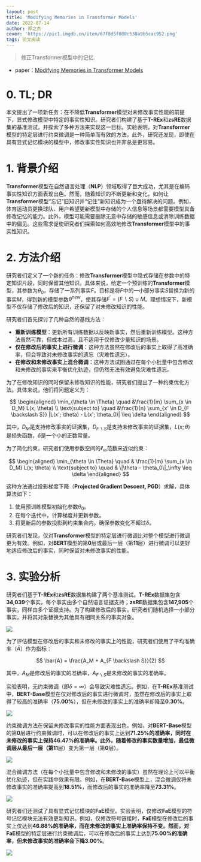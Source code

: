 ```yaml
---
layout: post
title: 'Modifying Memories in Transformer Models'
date: 2022-07-14
author: 郑之杰
cover: 'https://pic1.imgdb.cn/item/67f8d5f088c538a9b5cac952.png'
tags: 论文阅读
---
```


> 修正Transformer模型中的记忆.

- paper：[Modifying Memories in Transformer Models](https://arxiv.org/abs/2012.00363)


# 0. TL; DR
本文提出了一项新任务：在不降低**Transformer**模型对未修改事实性能的前提下，显式修改模型中特定的事实性知识。研究者们构建了基于**T-REx**和**zsRE**数据集的基准测试，并探索了多种方法来实现这一目标。实验表明，对**Transformer**模型的特定层进行约束微调是一种简单而有效的方法。此外，研究还发现，即使在具有显式记忆模块的模型中，修改事实性知识也并非总是更容易。

# 1. 背景介绍
**Transformer**模型在自然语言处理（**NLP**）领域取得了巨大成功，尤其是在编码事实性知识方面表现出色。然而，随着知识的不断更新和变化，如何让**Transformer**模型“忘记”旧知识并“记住”新知识成为一个亟待解决的问题。例如，体育运动员更换球队、用户希望更新模型中存储的个人信息等场景都需要模型具备修改记忆的能力。此外，模型可能需要删除无意中存储的敏感信息或消除训练数据中的偏见。这些需求促使研究者们探索如何高效地修改**Transformer**模型中的事实性知识。

# 2. 方法介绍

研究者们定义了一个新的任务：修改**Transformer**模型中隐式存储在参数中的特定知识片段，同时保留其他知识。具体来说，给定一个预训练的**Transformer**模型，其参数为$θ_0$，存储了一系列事实$F$。目标是将$F$中的一小部分事实$S$替换为新的事实$M$，得到新的模型参数$θ^{new}$，使其存储$F^′ = (F \backslash S) ∪ M$。理想情况下，新模型不仅存储了修改后的知识，还保留了对未修改知识的性能。

研究者们首先探讨了几种自然的基线方法：
- **重新训练模型**：更新所有训练数据以反映新事实，然后重新训练模型。这种方法虽然可靠，但成本过高，且不适用于仅修改少量知识的场景。
- **仅在修改后的事实上进行微调**：这种方法虽然在修改后的事实上取得了高准确率，但会导致对未修改事实的遗忘（灾难性遗忘）。
- **在修改和未修改事实上混合微调**：这种方法试图通过在每个小批量中包含修改和未修改的事实来平衡优化轨迹，但仍然无法有效避免灾难性遗忘。

为了在修改知识的同时保留未修改知识的性能，研究者们提出了一种约束优化方法。具体来说，他们将问题定义为：

$$
\begin{aligned}
\min_{\theta \in \Theta} \quad  &\frac{1}{m} \sum_{x \in D_M} L(x; \theta) \\
\text{subject to} \quad &\frac{1}{n} \sum_{x' \in D_{F \backslash S}} |L(x'; \theta) - L(x'; \theta_0)| \leq \delta
\end{aligned}
$$

其中，$D_M$是支持修改事实的证据集，$D_{F \backslash S}$是支持未修改事实的证据集，$L(x; θ)$是损失函数，$δ$是一个小的正数常量。

为了简化约束，研究者们使用参数空间的$ℓ_∞$范数来近似约束：

$$
\begin{aligned}
\min_{\theta \in \Theta} \quad  & \frac{1}{m} \sum_{x \in D_M} L(x; \theta) \\
\text{subject to} \quad & \|\theta - \theta_0\|_\infty \leq \delta
\end{aligned}
$$

这种方法通过投影梯度下降（**Projected Gradient Descent, PGD**）求解，具体算法如下：
1. 使用预训练模型初始化参数$θ_0$。
2. 在每个迭代中，计算梯度并更新参数。
3. 将更新后的参数投影到约束集合内，确保参数变化不超过$δ$。

研究者们发现，仅对**Transformer**模型的特定层进行微调比对整个模型进行微调更为有效。例如，对**BERT**模型的第**0**层或最后一层（第**11**层）进行微调可以更好地适应修改后的事实，同时保留对未修改事实的性能。

# 3. 实验分析

研究者们基于**T-REx**和**zsRE**数据集构建了两个基准测试。**T-REx**数据集包含**34,039**个事实，每个事实由多个自然语言证据支持；**zsRE**数据集包含**147,905**个事实，同样由多个证据支持。为了构建修改后的事实，研究者们随机选择一小部分事实，并将其对象替换为其他具有相同关系的事实对象。

![](https://pic1.imgdb.cn/item/67f8d87588c538a9b5cad23c.png)

为了评估模型在修改后的事实和未修改的事实上的性能，研究者们使用了平均准确率（$\bar{A}$）作为指标：

$$
\bar{A} = \frac{A_M + A_{F \backslash S}}{2}
$$

其中，$A_M$是修改后的事实的准确率，$A_{F \backslash S}$是未修改的事实的准确率。

实验表明，无约束微调（即$δ = ∞$）会导致灾难性遗忘。例如，在**T-REx**基准测试中，**BERT-Base**模型在仅对修改后的事实进行微调时，虽然在修改后的事实上取得了较高的准确率（**75.00%**），但在未修改的事实上的准确率却降至**0.30%**。

![](https://pic1.imgdb.cn/item/67f8d96088c538a9b5cad505.png)

约束微调方法在保留未修改事实的性能方面表现出色。例如，对**BERT-Base**模型的第**0**层进行约束微调时，可以在修改后的事实上达到**71.25%**的准确率，同时在未修改的事实上保持**46.47%**的准确率。此外，随着修改的事实数量增加，最佳微调层从最后一层（第**11**层）变为第一层（第**0**层）。

![](https://pic1.imgdb.cn/item/67f8d97f88c538a9b5cad561.png)

混合微调方法（在每个小批量中包含修改和未修改的事实）虽然在理论上可以平衡优化轨迹，但在实践中效果有限。例如，在**BERT-Base**模型上，混合微调仅将未修改事实的准确率提高到**18.51%**，而修改后的事实的准确率降至**73.31%**。

![](https://pic1.imgdb.cn/item/67f8d9b688c538a9b5cad619.png)


研究者们还测试了具有显式记忆模块的**FaE**模型。实验表明，仅修改**FaE**模型的符号记忆模块无法有效更新知识。例如，仅修改符号链接时，**FaE**模型在修改后的事实上仅达到**46.88%**的准确率，而在未修改的事实上准确率保持不变。然而，对**FaE**模型的特定层进行约束微调后，可以在修改后的事实上达到**75.00%**的准确率，但未修改事实的准确率会下降**3.00%**。

![](https://pic1.imgdb.cn/item/67f8d9e588c538a9b5cad696.png)